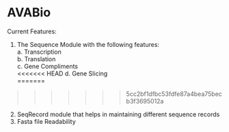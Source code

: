 # AVABio

Current Features: <br>
1. The Sequence Module with the following features:<br>
  a. Transcription<br>
  b. Translation<br>
  c. Gene Compliments<br>
<<<<<<< HEAD
  d. Gene Slicing<br>
=======
>>>>>>> 5cc2bf1dfbc53fdfe87a4bea75becb3f3695012a
2. SeqRecord module that helps in maintaining different sequence records<br>
3. Fasta file Readability<br>
